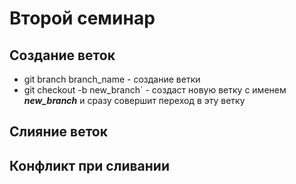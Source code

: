 # Второй семинар

## Создание веток
* git branch branch_name - создание ветки
* git checkout -b new_branch` - создаст новую ветку с именем ***new_branch*** и сразу совершит переход в эту ветку
## Слияние веток

## Конфликт при сливании
